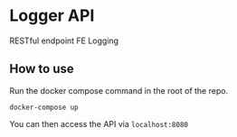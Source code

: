 # Logger API

RESTful endpoint FE Logging

## How to use

Run the docker compose command in the root of the repo.

```docker-compose up```

You can then access the API via ```localhost:8080```
